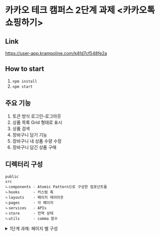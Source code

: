 # 카카오 테크 캠퍼스 2단계 과제 <카카오톡 쇼핑하기>

## Link
https://user-app.krampoline.com/k4fd7cf548fe2a

## How to start
1. `npm install`
2. `npm start`

## 주요 기능
1. 토큰 방식 로그인-로그아웃
2. 상품 목록 Grid 형태로 표시
3. 상품 검색
4. 장바구니 담기 기능
5. 장바구니 내 상품 수량 수정
6. 장바구니 담긴 상품 구매

## 디렉터리 구성
```
public
src
ㄴcomponents - Atomic Pattern으로 구성한 컴포넌트들
ㄴhooks      - 커스텀 훅
ㄴlayouts    - 페이지 레이아웃
ㄴpages      - 각 페이지
ㄴservices   - APIs
ㄴstore      - 전역 상태
ㄴutils      - comma 함수
```


<details>
<summary>1단계 과제: 페이지 별 구성</summary>
<div>
  
### 페이지별 구성

---

1. 메인 페이지

![1_main.png](./README_images/week_1/1_main.png)

- 핵심 기능: 사용자가 가장 먼저 마주하는 페이지로, 추천하는 상품들을 보여준다.
- 기능 상세 설명:
    - 네비게이션 바의 여러 탭을 통해 사용자의 페이지 탐색을 돕는다.
    - 주요 추천 상품이나 진행중인 이벤트들은 대형 캐러셀(Carousel)을 통해 사용자에게 눈에 띄게 보여준다.
    - 메인 탭과 서브 탭을 두어 유형별로 상품을 분류하여 보여준다.
- 인터페이스 요구사항: 사용자가 클릭하는 메뉴/상품에 따라 해당 페이지로 이동한다.

<br>

2. 로그인 페이지

![2_login.png](./README_images/week_1/2_login.png)

- 핵심 기능: 사용자로부터 ID, 비밀번호를 입력받아 로그인할 수 있다.
- 기능 상세 설명: ID와 비밀번호를 이용해 로그인을 진행하고, 로그인 상태 처리를 한다.
- 인터페이스 요구사항
    - 정규식을 활용해 ID와 비밀번호 필드에 입력된 값이 적절한지 체크한다.
    - 사용자가 로그인 항상 유지를 원하면 해당 체크박스를 클릭하여 로그인을 유지할 수 있다.

<br>

3. 상품 검색 결과 페이지
    
![3_login.png](./README_images/week_1/3_search.png)
    
- 핵심 기능: 검색한 키워드를 바탕으로 관련 상품 목록을 보여준다.
- 기능 상세 설명:
    - 검색한 키워드를 바탕으로 서버로부터 관련 상품들의 정보를 제공받아 상품사진, 가격, 상품명 등을 사용자 화면에 그리드 배치로 보여준다.
- 인터페이스 요구사항:
    - 각 상품을 클릭하면 해당 상품 상제 페이지로 이동한다.
    - 전체 상품/스토어 탭을 선택할 수 있다.

<br>

4. 개별 상품 상세 페이지

![4_itempage.png](./README_images/week_1/4_itempage.png)

- 핵심 기능: 상품의 상세 정보를 보여준다.
- 기능 상세 설명:
    - 상품명, 상품 가격, 상품 상세 정보, 구매 옵션, 배송비 정보 등을 보여준다.
    - 장바구니에 담거나 구매하기 버튼을 통해 구매할 수 있다.
    - 해당 판매자의 다른 인기상품을 추천해준다.
    - 구매 혜택 사용자가 직접 클릭하여 확인할 수 있게끔 아코디언(Accordion) 형태로 보여준다.
    - 스크롤 위치에 상관없이 우측에 상품 옵션 선택과 장바구니/구매하기 버튼을 표시한다.
- 인터페이스 요구사항:
    - 구매옵션을 선택하는 메뉴를 보여주고, 현재 선택 불가능한 옵션은 보여주지 않거나 희미하게 처리하여 선택 불가능하게 한다.
    - 장바구니 버튼을 클릭하면 현재 선택한 옵션으로 장바구니에 넣어준다.
    - 구매하기 버튼을 클릭하면 현재 선택한 옵션 정보와 함께 구매 페이지로 이동한다.

<br>

5. 장바구니 페이지

![5_cart.png](./README_images/week_1/5_cart.png)

- 핵심 기능: 현재 장바구니에 담긴 상품 목록을 보여주고, 주문 예상 금액과 주문하기 버튼을 보여준다.
- 기능 상세 설명:
    - 각 상품마다 체크박스가 있어 최종 주문 시 원하는 상품만 주문할 수 있도록 하고, 이에 대한 상태 관리를 한다.
    - 각 상품마다 수량을 선택할 수 있고 이에 대한 상태 관리를 한다.
    - 현재 체크된 상품과 수량에 맞게 주문 예상금액을 변경한다.
    - 주문하기 버튼을 누르면 현재 체크된 상품과 수량에 맞게 주문하기 페이지로 이동한다.
- 인터페이스 요구사항:
    - 수량을 +, - 버튼으로 클릭하여 조정하거나 직접 입력하게 하되, 범위는 1~999 내로 제한한다.
    - 상품명 좌측의 체크박스를 클릭하여 구매할 상품을 정할 수 있고, 다른 페이지로 나갔다 와도 변하지 않게 상태를 저장한다.

<br>

6. 결제 페이지
    
![6_payment.png](./README_images/week_1/6_payment.png)
    
- 핵심 기능: 배송지 정보 및 결제 방식을 설정하고 PG사를 통한 결제 요청
- 기능 상세 설명:
    - 카카오 계정으로부터 제공 받은 배송지 정보와 주문할 상품 정보, 결제 금액, 포인트 사용 여부, 결제 방식등을 사용자가 지정하여 상태 관리를 한다.
    - n원 결제하기 버튼을 클릭하면 관리된 상태를 바탕으로 PG사를 통해 결제 요청을 한다.
- 인터페이스 요구사항
    - 배송지 정보/주문상품 정보/결제금액/결제방식/현금영수증/약관동의 메뉴를 아코디언(Accordion)형태로 보여준다.
    - 배송 요청사항은 드롭다운 메뉴에 저장된 프리셋을 선택할 수 있다.
    - 포인트 사용 여부는 전체사용 버튼을 누르거나 사용자가 직접 금액을 입력할 수 있다.

### 디렉터리 구조

---

```
- public
- src
|- components
|- images
|- styles
|- hooks
|- routes
|- dto
```

</div>
</details>
